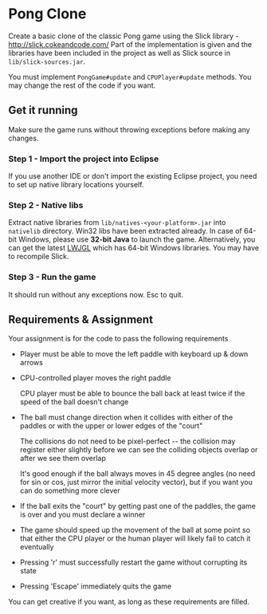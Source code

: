 Pong Clone
==========

Create a basic clone of the classic Pong game using the Slick library - http://slick.cokeandcode.com/
Part of the implementation is given and the libraries have been included in the project as well as Slick source in `lib/slick-sources.jar`.

You must implement `PongGame#update` and `CPUPlayer#update` methods. You may change the rest of the code if you want.

Get it running
--------------

Make sure the game runs without throwing exceptions before making any changes.

### Step 1 - Import the project into Eclipse

If you use another IDE or don't import the existing Eclipse project, you need to set up native library locations yourself.

### Step 2 - Native libs

Extract native libraries from `lib/natives-<your-platform>.jar` into `nativelib` directory. Win32 libs have been extracted already.
In case of 64-bit Windows, please use **32-bit Java** to launch the game.
Alternatively, you can get the latest [LWJGL](http://www.lwjgl.org/) which has 64-bit Windows libraries. You may have to recompile Slick.

### Step 3 - Run the game

It should run without any exceptions now. Esc to quit.

Requirements & Assignment
-------------------------

Your assignment is for the code to pass the following requirements

* Player must be able to move the left paddle with keyboard up & down arrows
* CPU-controlled player moves the right paddle

  CPU player must be able to bounce the ball back at least twice if the speed of the ball doesn't change
* The ball must change direction when it collides with either of the paddles or with the upper or lower edges of the "court"

  The collisions do not need to be pixel-perfect -- the collision may register either slightly before we can see the colliding objects overlap or after we see them overlap

  It's good enough if the ball always moves in 45 degree angles (no need for sin or cos, just mirror the initial velocity vector), but if you want you can do something more clever
* If the ball exits the "court" by getting past one of the paddles, the game is over and you must declare a winner
* The game should speed up the movement of the ball at some point so that either the CPU player or the human player will likely fail to catch it eventually
* Pressing 'r' must successfully restart the game without corrupting its state
* Pressing 'Escape' immediately quits the game

You can get creative if you want, as long as these requirements are filled.
